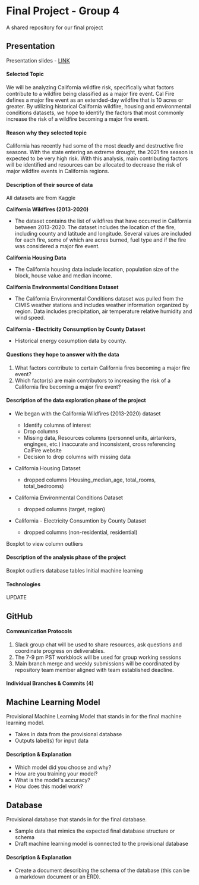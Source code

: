 # Final Project - Group 4
A shared repository for our final project

## Presentation

Presentation slides - [LINK](https://docs.google.com/presentation/d/1ZyAf5inS5cdrgjLXJzkdfpqEq0bM7Uo2M7a02_pBoic/edit?usp=sharing)

#### Selected Topic 

We will be analyzing California wildfire risk, specifically what factors contribute to a wildfire being classified as a major fire event. Cal Fire defines a major fire event as an extended-day wildfire that is 10 acres or greater. By utilizing historical California wildfire, housing and environmental conditions datasets, we hope to identify the factors that most commonly increase the risk of a wildfire becoming a major fire event.

#### Reason why they selected topic

California has recently had some of the most deadly and destructive fire seasons. With the state entering an extreme drought, the 2021 fire season is expected to be very high risk. With this analysis, main contributing factors will be identified and resources can be allocated to decrease the risk of major wildfire events in California regions. 

#### Description of their source of data

All datasets are from Kaggle 

**California Wildfires (2013-2020)**
- The dataset contains the list of wildfires that have occurred in California between 2013-2020. The dataset includes the location of the fire, including county and latitude and longitude. Several values are included for each fire, some of which are acres burned, fuel type and if the fire was considered a major fire event.  

**California Housing Data**
- The California housing data include location, population size of the block, house value and median income.

**California Environmental Conditions Dataset**
- The California Environmental Conditions dataset was pulled from the CIMIS weather stations and includes weather information organized by region. Data includes precipitation, air temperature relative humidity and wind speed. 

**California - Electricity Consumption by County Dataset**
- Historical energy cosumption data by county. 

#### Questions they hope to answer with the data

1) What factors contribute to certain California fires becoming a major fire event? 
2) Which factor(s) are main contributors to increasing the risk of a California fire becoming a major fire event?

#### Description of the data exploration phase of the project

- We began with the California Wildfires (2013-2020) dataset
  - Identify columns of interest 
  - Drop columns 
  - Missing data, Resources columns (personnel units, airtankers, enginges, etc.) inaccurate and inconsistent, cross referencing CalFire website
  - Decision to drop columns with missing data 

- California Housing Dataset
  - dropped columns (Housing_median_age, total_rooms, total_bedrooms)

- California Environmental Conditions Dataset
  - dropped columns (target, region)

- California - Electricity Consumtion by County Dataset
  - dropped columns (non-residential, residential)

Boxplot to view column outliers 

#### Description of the analysis phase of the project

Boxplot outliers
database tables
Initial machine learning 

#### Technologies

UPDATE

## GitHub

#### Communication Protocols

1) Slack group chat will be used to share resources, ask questions and coordinate progress on deliverables.
2) The 7-9 pm PST workblock will be used for group working sessions
3) Main branch merge and weekly submissions will be coordinated by repository team member aligned with team established deadline.

#### Individual Branches & Commits (4)

## Machine Learning Model

Provisional Machine Learning Model that stands in for the final machine learning model.
- Takes in data from the provisional database
- Outputs label(s) for input data

#### Description & Explanation

- Which model did you choose and why?
- How are you training your model?
- What is the model's accuracy?
- How does this model work?

## Database

Provisional database that stands in for the final database.
- Sample data that mimics the expected final database structure or schema 
- Draft machine learning model is connected to the provisional database

#### Description & Explanation

- Create a document describing the schema of the database (this can be a markdown document or an ERD).
